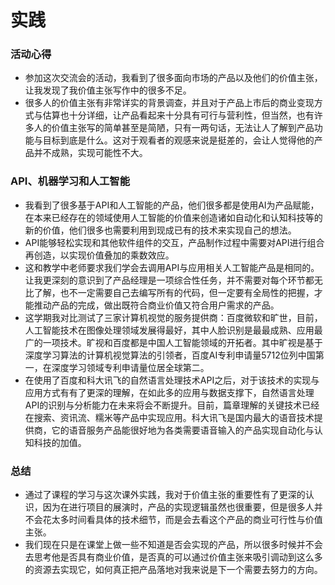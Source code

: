 # 实践
### 活动心得
- 参加这次交流会的活动，我看到了很多面向市场的产品以及他们的价值主张，让我发现了我价值主张写作中的很多不足。
- 很多人的价值主张有非常详实的背景调查，并且对于产品上市后的商业变现方式与估算也十分详细，让产品看起来十分具有可行与营利性，但当然，也有许多人的价值主张写的简单甚至是简陋，只有一两句话，无法让人了解到产品功能与目标到底是什么。这对于观看者的观感来说是挺差的，会让人觉得他的产品并不成熟，实现可能性不大。

### API、机器学习和人工智能
- 我看到了很多基于API和人工智能的产品，他们很多都是使用AI为产品赋能，在本来已经存在的领域使用人工智能的价值来创造诸如自动化和认知科技等的新的价值，他们很多也需要利用到现成已有的技术来实现自己的想法。
- API能够轻松实现和其他软件组件的交互，产品制作过程中需要对API进行组合再创造，以实现价值叠加的乘数效应。
- 这和教学中老师要求我们学会去调用API与应用相关人工智能产品是相同的。让我更深刻的意识到了产品经理是一项综合性任务，并不需要对每个环节都无比了解，也不一定需要自己去编写所有的代码，但一定要有全局性的把握，才能推动产品的完成，做出既符合商业价值又符合用户需求的产品。
- 这学期我对比测试了三家计算机视觉的服务提供商：百度微软和旷世，目前，人工智能技术在图像处理领域发展得最好，其中人脸识别是最最成熟、应用最广的一项技术。旷视和百度都是中国人工智能领域的开拓者。其中旷视是基于深度学习算法的计算机视觉算法的引领者，百度AI专利申请量5712位列中国第一，在深度学习领域专利申请量位居全球第二。
- 在使用了百度和科大讯飞的自然语言处理技术API之后，对于该技术的实现与应用方式有有了更深的理解，在如此多的应用与数据支撑下，自然语言处理API的识别与分析能力在未来将会不断提升。目前，篇章理解的关键技术已经在搜索、资讯流、糯米等产品中实现应用。科大讯飞是国内最大的语音技术提供商，它的语音服务产品能很好地为各类需要语音输入的产品实现自动化与认知科技的加值。

### 总结
- 通过了课程的学习与这次课外实践，我对于价值主张的重要性有了更深的认识，因为在进行项目的展演时，产品的实现逻辑虽然也很重要，但是很多人并不会花太多时间看具体的技术细节，而是会去看这个产品的商业可行性与价值主张。
- 我们现在只是在课堂上做一些不知道是否会实现的产品，所以很多时候并不会去思考他是否具有商业价值，是否真的可以通过价值主张来吸引调动到这么多的资源去实现它，如何真正把产品落地对我来说是下一个需要去努力的方向。
